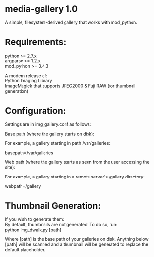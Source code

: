 # media-gallery 1.0
A simple, filesystem-derived gallery that works with mod_python.  

# Requirements:

python >= 2.7.x  
argparse >= 1.2.x   
mod_python >= 3.4.3  

A modern release of:  
Python Imaging Library   
ImageMagick that supports JPEG2000 & Fuji RAW (for thumbnail generation)

# Configuration:

Settings are in img_gallery.conf as follows:

Base path (where the gallery starts on disk):

For example, a gallery starting in path /var/galleries:

basepath=/var/galleries

Web path (where the gallery starts as seen from the user accessing the site):

For example, a gallery starting in a remote server's /gallery directory:

webpath=/gallery

#  Thumbnail Generation:

If you wish to generate them:  
By default, thumbnails are not generated. To do so, run:  
    python img_dwalk.py [path] 
 
Where [path] is the base path of your galleries on disk.  Anything below [path] will be scanned and a thumbnail will be generated to replace the default placeholder.  

